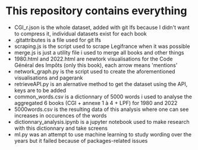 # This repository contains everything

- CGI_r.json is the whole dataset, added with git lfs because I didn't want to compress it, individual datasets exist for each book
- .gitattributes is a file used for git lfs
- scraping.js is the script used to scrape Legifrance when it was possible
- merge.js is just a utility file i used to merge all books and other things
- 1980.html and 2022.html are newtork visualisations for the Code Général des Impôts (only this book), each arrow means 'mentions'
- network_graph.py is the script used to create the aforementioned visualisations and pagerank
- retrieveAPI.py is an alernative method to get the dataset using the API, keys are to be added
- common_words.csv is a dictionnary of 5000 words i used to analyse the aggregated 6 books (CGI + annexe 1 à 4 + LPF) for 1980 and 2022
- 5000words.csv is the resulting data of this analysis where one can see increases in occurences of the words
- dictionnary_analysis.ipynb is a jupyter notebook used to make research with this dictionnary and take screens
- ml.py was an attempt to use machine learning to study wording over the years but it failed because of packages-related issues
